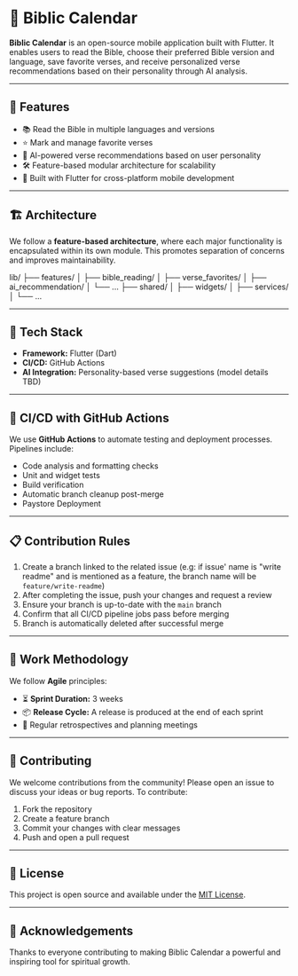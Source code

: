 # 📖 Biblic Calendar

**Biblic Calendar** is an open-source mobile application built with Flutter. It enables users to read the Bible, choose their preferred Bible version and language, save favorite verses, and receive personalized verse recommendations based on their personality through AI analysis.

---

## 🚀 Features

- 📚 Read the Bible in multiple languages and versions
- ⭐ Mark and manage favorite verses
- 🧠 AI-powered verse recommendations based on user personality
- 🛠️ Feature-based modular architecture for scalability
- 📱 Built with Flutter for cross-platform mobile development

---

## 🏗️ Architecture

We follow a **feature-based architecture**, where each major functionality is encapsulated within its own module. This promotes separation of concerns and improves maintainability.

lib/
├── features/
│ ├── bible_reading/
│ ├── verse_favorites/
│ ├── ai_recommendation/
│ └── ...
├── shared/
│ ├── widgets/
│ ├── services/
│ └── ...

---

## 🧰 Tech Stack

- **Framework:** Flutter (Dart)
- **CI/CD:** GitHub Actions
- **AI Integration:** Personality-based verse suggestions (model details TBD)

---

## 🧪 CI/CD with GitHub Actions

We use **GitHub Actions** to automate testing and deployment processes. Pipelines include:

- Code analysis and formatting checks
- Unit and widget tests
- Build verification
- Automatic branch cleanup post-merge
- Paystore Deployment

---

## 📋 Contribution Rules

1. Create a branch linked to the related issue (e.g:  if issue' name is "write readme" and is mentioned as a feature, the branch name will be `feature/write-readme`)
2. After completing the issue, push your changes and request a review
3. Ensure your branch is up-to-date with the `main` branch
4. Confirm that all CI/CD pipeline jobs pass before merging
5. Branch is automatically deleted after successful merge

---

## 📅 Work Methodology

We follow **Agile** principles:

- ⏳ **Sprint Duration:** 3 weeks
- 📦 **Release Cycle:** A release is produced at the end of each sprint
- 🔄 Regular retrospectives and planning meetings

---

## 🤝 Contributing

We welcome contributions from the community! Please open an issue to discuss your ideas or bug reports. To contribute:

1. Fork the repository
2. Create a feature branch
3. Commit your changes with clear messages
4. Push and open a pull request

---

## 📄 License

This project is open source and available under the [MIT License](LICENSE).

---

## 🙏 Acknowledgements

Thanks to everyone contributing to making Biblic Calendar a powerful and inspiring tool for spiritual growth.